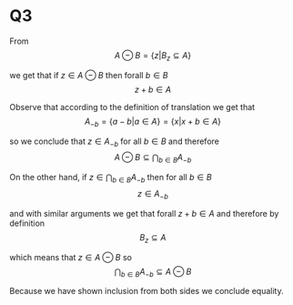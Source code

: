 # Q3

From
$$
A \ominus B = \{ z | B_z \subseteq A \}
$$

we get that if $z \in A \ominus B$ then forall $b \in B$
$$
    z + b \in A
$$

Observe that according to the definition of translation we get that
$$
    A_{-b} = \{ a - b | a \in A \} = \{ x | x + b \in A \}
$$

so we conclude that $z \in A_{-b}$ for all $b \in B$ and therefore
$$
    A \ominus B \subseteq \bigcap_{b \in B} A_{-b}
$$

On the other hand, if $z \in \bigcap_{b \in B} A_{-b}$ then for all $b \in B$
$$
    z \in A_{-b}
$$

and with similar arguments we get that forall $z + b \in A$ and therefore by definition
$$
    B_z \subseteq A
$$

which means that $z \in A \ominus B$ so
$$
    \bigcap_{b \in B} A_{-b} \subseteq A \ominus B
$$

Because we have shown inclusion from both sides we conclude equality.
